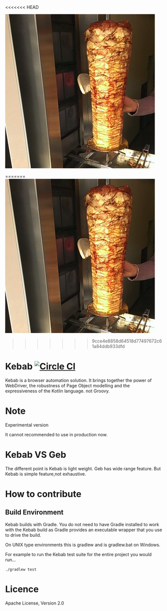<<<<<<< HEAD

![Kebab](./images/kebab.png)


=======
![Kebab](./images/kebab.png)

>>>>>>> 9cce4e8858d64518d77497672c61a84ddb933dfd
# Kebab [![Circle CI](https://circleci.com/gh/yyYank/Kebab/tree/master.svg?style=shield)](https://circleci.com/gh/yyYank/Kebab/tree/master) 

Kebab is a browser automation solution. It brings together the power of WebDriver, the robustness of Page Object modelling and the expressiveness of the Kotlin language.
not Groovy.

# Note

Experimental version

It cannot recommended to use in production now.



# Kebab VS Geb

The different point is Kebab is light weight.
Geb has wide range feature. But Kebab is simple feature,not exhaustive.

# How to contribute

## Build Environment

Kebab builds with Gradle. You do not need to have Gradle installed to work with the Kebab build as Gradle provides an executable wrapper that you use to drive the build.

On UNIX type environments this is gradlew and is gradlew.bat on Windows.

For example to run the Kebab test suite for the entire project you would run…

    ./gradlew test


# Licence

Apache License, Version 2.0
